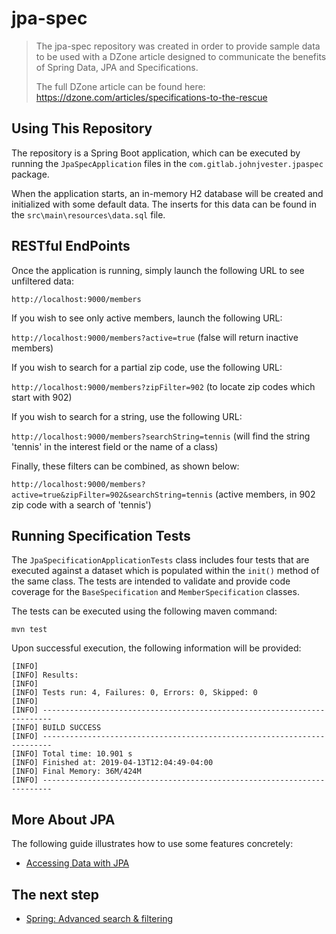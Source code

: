 # jpa-spec

> The jpa-spec repository was created in order to provide sample data to be
> used with a DZone article designed to communicate the benefits of Spring Data, 
> JPA and Specifications. 
> 
> The full DZone article can be found here:
> https://dzone.com/articles/specifications-to-the-rescue

## Using This Repository

The repository is a Spring Boot application, which can be executed by running the `JpaSpecApplication` files in the `com.gitlab.johnjvester.jpaspec` package.  

When the application starts, an in-memory H2 database will be created and initialized with some default data.  The inserts for this data can be found in the `src\main\resources\data.sql` file.

## RESTful EndPoints

Once the application is running, simply launch the following URL to see unfiltered data:

`http://localhost:9000/members`

If you wish to see only active members, launch the following URL:

`http://localhost:9000/members?active=true` (false will return inactive members)

If you wish to search for a partial zip code, use the following URL:

`http://localhost:9000/members?zipFilter=902` (to locate zip codes which start with 902)

If you wish to search for a string, use the following URL:

`http://localhost:9000/members?searchString=tennis` (will find the string 'tennis' in the interest field or the name of a class)

Finally, these filters can be combined, as shown below:

`http://localhost:9000/members?active=true&zipFilter=902&searchString=tennis` (active members, in 902 zip code with a search of 'tennis')

## Running Specification Tests

The `JpaSpecificationApplicationTests` class includes four tests that are executed against a dataset which is populated 
within the `init()` method of the same class.  The tests are intended to validate and provide code coverage for the 
`BaseSpecification` and `MemberSpecification` classes.

The tests can be executed using the following maven command:

`mvn test`

Upon successful execution, the following information will be provided:

```
[INFO] 
[INFO] Results:
[INFO] 
[INFO] Tests run: 4, Failures: 0, Errors: 0, Skipped: 0
[INFO] 
[INFO] ------------------------------------------------------------------------
[INFO] BUILD SUCCESS
[INFO] ------------------------------------------------------------------------
[INFO] Total time: 10.901 s
[INFO] Finished at: 2019-04-13T12:04:49-04:00
[INFO] Final Memory: 36M/424M
[INFO] ------------------------------------------------------------------------
```

## More About JPA

The following guide illustrates how to use some features concretely:

* [Accessing Data with JPA](https://spring.io/guides/gs/accessing-data-jpa/)

## The next step 
* [Spring: Advanced search & filtering](https://medium.com/@milan.brankovic/spring-advanced-search-filtering-5ee850f9458c)